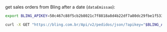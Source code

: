 get sales orders from Bling after a date (`dataEmissao`):

```bash
export BLING_APIKEY=50c467c88f5cb2b8021c7f8818a8d4b22df7a80dc29fbe1f533b0ce6c2e1cfaa7581fbc8

curl -X GET "https://bling.com.br/Api/v2/pedidos/json/?apikey="$BLING_APIKEY"&filters=dataEmissao%5B01%2F08%2F2020%20TO%2023%2F08%2F2020%5D%3B%20idSituacao%5B21%5D"
```